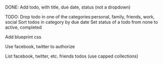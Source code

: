 
DONE: 
Add todo, with title, due date, status (not a dropdown)

TODO:
Drop todo in one of the categories:personal, family, friends, work, social 
Sort todos in category by due date 
Set status of a todo from none to active, completed

Add blueprint css

Use facebook, twitter to authorize

List facebook, twitter, etc. friends todos (use capped collections)
